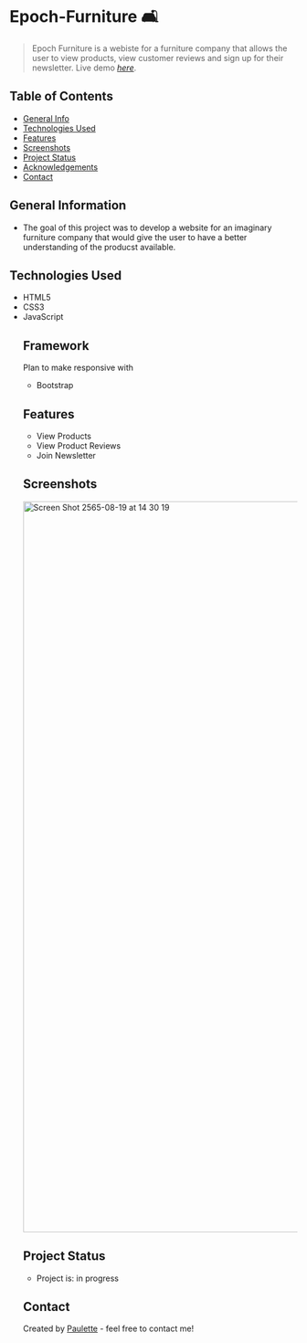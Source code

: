 # Epoch-Furniture 🛋
> Epoch Furniture is a webiste for a furniture company that allows the user to view products, view customer reviews and sign up for their newsletter.
> Live demo [_here_](https://epoch-furniture.netlify.app/).

## Table of Contents
* [General Info](#general-information)
* [Technologies Used](#technologies-used)
* [Features](#features)
* [Screenshots](#screenshots)
* [Project Status](#project-status)
* [Acknowledgements](#acknowledgements)
* [Contact](#contact)


## General Information
<ul><li>The goal of this project was to develop a website for an imaginary furniture company that would give the user to have a better understanding of the producst available.</li></ul>


## Technologies Used
<ul>
  <li>HTML5</li>
  <li>CSS3</li>
  <li>JavaScript</li>

  
## Framework 

Plan to make responsive with

 <ul> <li>Bootstrap</li></ul>
  
  




## Features

<ul>
  <li>View Products</li>
  <li>View Product Reviews</li>
  <li>Join Newsletter</li>
</ul>
 


## Screenshots

<img width="1280" alt="Screen Shot 2565-08-19 at 14 30 19" src="https://user-images.githubusercontent.com/96970580/185549568-26f843cc-dc0c-430c-87bb-bfbafcb7257c.png">





## Project Status
<ul>
<li>Project is: in progress </li></ul>


    
   


## Contact
Created by [Paulette](https://paulette-zaldivar-flores.netlify.app/) - feel free to contact me!
